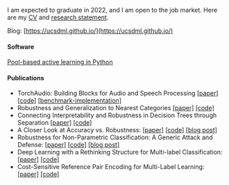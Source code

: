 I am expected to graduate in 2022, and I am open to the job market. Here are my [CV](http://yyyang.me/docs/curriculum_vitae.pdf) and [research statement](http://yyyang.me/docs/research_statement.pdf).

Blog: [https://ucsdml.github.io/](https://ucsdml.github.io/)

#### Software

[Pool-based active learning in Python](https://github.com/ntucllab/libact)

#### Publications

- TorchAudio: Building Blocks for Audio and Speech Processing [[paper]](https://arxiv.org/abs/2110.15018) [[code]](https://github.com/pytorch/audio) [[benchmark-implementation]](https://github.com/yangarbiter/torchaudio-benchmark)
- Robustness and Generalization to Nearest Categories [[paper]](https://arxiv.org/abs/2011.08485) [[code]](https://github.com/yangarbiter/nearest-category-generalization)
- Connecting Interpretability and Robustness in Decision Trees through Separation [[paper]](https://arxiv.org/abs/2102.07048) [[code]](https://github.com/yangarbiter/interpretable-robust-trees)
- A Closer Look at Accuracy vs. Robustness: [[paper]](https://arxiv.org/abs/2003.02460) [[code]](https://github.com/yangarbiter/robust-local-lipschitz) [[blog post]](https://ucsdml.github.io/jekyll/update/2020/05/04/adversarial-robustness-through-local-lipschitzness.html)
- Robustness for Non-Parametric Classification: A Generic Attack and Defense: [[paper]](https://arxiv.org/abs/1906.03310) [[code]](https://github.com/yangarbiter/adversarial-nonparametrics) [[blog post]](https://ucsdml.github.io/jekyll/update/2020/07/20/adversarial-pruning.html)
- Deep Learning with a Rethinking Structure for Multi-label Classification: [[paper]](https://arxiv.org/abs/1802.01697) [[code]](https://github.com/yangarbiter/multilabel-learn)
- Cost-Sensitive Reference Pair Encoding for Multi-Label Learning: [[paper]](https://arxiv.org/abs/1611.09461) [[code]](https://github.com/yangarbiter/multilabel-learn)

<!--
**yangarbiter/yangarbiter** is a ✨ _special_ ✨ repository because its `README.md` (this file) appears on your GitHub profile.

Here are some ideas to get you started:

- 🔭 I’m currently working on ...
- 🌱 I’m currently learning ...
- 👯 I’m looking to collaborate on ...
- 🤔 I’m looking for help with ...
- 💬 Ask me about ...
- 📫 How to reach me: ...
- 😄 Pronouns: ...
- ⚡ Fun fact: ...
-->
